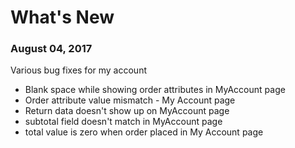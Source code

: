 # What's New

### August 04, 2017
Various bug fixes for my account

* Blank space while showing order attributes in MyAccount page
* Order attribute value mismatch - My Account page
* Return data doesn't show up on MyAccount page
* subtotal field doesn't match in MyAccount page
* total value is zero when order placed in My Account page